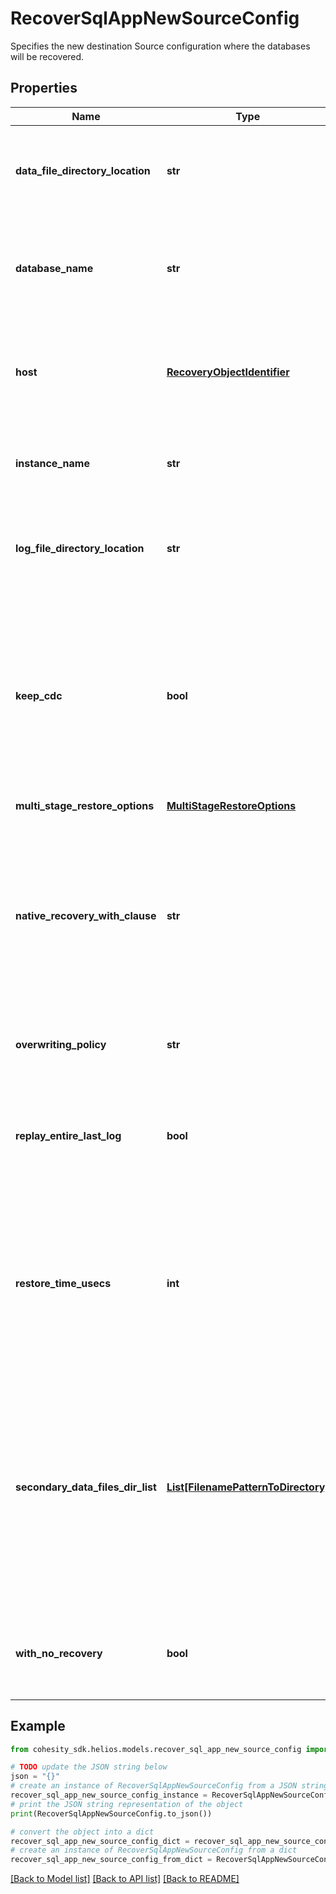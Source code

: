 # RecoverSqlAppNewSourceConfig

Specifies the new destination Source configuration where the databases will be recovered.

## Properties

Name | Type | Description | Notes
------------ | ------------- | ------------- | -------------
**data_file_directory_location** | **str** | Specifies the directory where to put the database data files. Missing directory will be automatically created. | 
**database_name** | **str** | Specifies a new name for the restored database. If this field is not specified, then the original database will be overwritten after recovery. | [optional] 
**host** | [**RecoveryObjectIdentifier**](RecoveryObjectIdentifier.md) | Specifies the source id of target host where databases will be recovered. This source id can be a physical host or virtual machine. | 
**instance_name** | **str** | Specifies an instance name of the Sql Server that should be used for restoring databases to. | 
**log_file_directory_location** | **str** | Specifies the directory where to put the database log files. Missing directory will be automatically created. | 
**keep_cdc** | **bool** | Specifies whether to keep CDC (Change Data Capture) on recovered databases or not. If not passed, this is assumed to be true. If withNoRecovery is passed as true, then this field must not be set to true. Passing this field as true in this scenario will be a invalid request. | [optional] 
**multi_stage_restore_options** | [**MultiStageRestoreOptions**](MultiStageRestoreOptions.md) |  | [optional] 
**native_recovery_with_clause** | **str** | &#39;with_clause&#39; contains &#39;with clause&#39; to be used in native sql restore command. This is only applicable for database restore of native sql backup. Here user can specify multiple restore options. Example: &#39;WITH BUFFERCOUNT &#x3D; 575, MAXTRANSFERSIZE &#x3D; 2097152&#39;. | [optional] 
**overwriting_policy** | **str** | Specifies a policy to be used while recovering existing databases. | [optional] 
**replay_entire_last_log** | **bool** | Specifies the option to set replay last log bit while creating the sql restore task and doing restore to latest point-in-time. If this is set to true, we will replay the entire last log without STOPAT. | [optional] 
**restore_time_usecs** | **int** | Specifies the time in the past to which the Sql database needs to be restored. This allows for granular recovery of Sql databases. If this is not set, the Sql database will be restored from the full/incremental snapshot. | [optional] 
**secondary_data_files_dir_list** | [**List[FilenamePatternToDirectory]**](FilenamePatternToDirectory.md) | Specifies the secondary data filename pattern and corresponding direcories of the DB. Secondary data files are optional and are user defined. The recommended file extention for secondary files is \&quot;.ndf\&quot;. If this option is specified and the destination folders do not exist they will be automatically created. | [optional] 
**with_no_recovery** | **bool** | Specifies the flag to bring DBs online or not after successful recovery. If this is passed as true, then it means DBs won&#39;t be brought online. | [optional] 

## Example

```python
from cohesity_sdk.helios.models.recover_sql_app_new_source_config import RecoverSqlAppNewSourceConfig

# TODO update the JSON string below
json = "{}"
# create an instance of RecoverSqlAppNewSourceConfig from a JSON string
recover_sql_app_new_source_config_instance = RecoverSqlAppNewSourceConfig.from_json(json)
# print the JSON string representation of the object
print(RecoverSqlAppNewSourceConfig.to_json())

# convert the object into a dict
recover_sql_app_new_source_config_dict = recover_sql_app_new_source_config_instance.to_dict()
# create an instance of RecoverSqlAppNewSourceConfig from a dict
recover_sql_app_new_source_config_from_dict = RecoverSqlAppNewSourceConfig.from_dict(recover_sql_app_new_source_config_dict)
```
[[Back to Model list]](../README.md#documentation-for-models) [[Back to API list]](../README.md#documentation-for-api-endpoints) [[Back to README]](../README.md)


